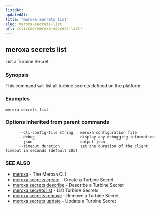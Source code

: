 ```yaml
---
listdAt: 
updatedAt: 
title: "meroxa secrets list"
slug: meroxa-secrets-list
url: /cli/cmd/meroxa-secrets-list/
---
```

## meroxa secrets list

List a Turbine Secret

### Synopsis

This command will list all turbine secrets defined on the platform.

### Examples

```
meroxa secrets list  
```

### Options inherited from parent commands

```
      --cli-config-file string   meroxa configuration file
      --debug                    display any debugging information
      --json                     output json
      --timeout duration         set the duration of the client timeout in seconds (default 10s)
```

### SEE ALSO

* [meroxa](/docs/cmd/www/meroxa.md)	 - The Meroxa CLI
* [meroxa secrets create](/docs/cmd/www/meroxa-secrets-create.md)	 - Create a Turbine Secret
* [meroxa secrets describe](/docs/cmd/www/meroxa-secrets-describe.md)	 - Describe a Turbine Secret
* [meroxa secrets list](/docs/cmd/www/meroxa-secrets-list.md)	 - List Turbine Secrets
* [meroxa secrets remove](/docs/cmd/www/meroxa-secrets-remove.md)	 - Remove a Turbine Secret
* [meroxa secrets update](/docs/cmd/www/meroxa-secrets-update.md)	 - Update a Turbine Secret

